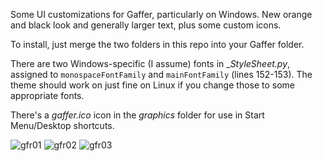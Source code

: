 Some UI customizations for Gaffer, particularly on Windows. New orange and black look and generally larger text, plus some custom icons.

To install, just merge the two folders in this repo into your Gaffer folder.

There are two Windows-specific (I assume) fonts in __StyleSheet.py_, assigned to `monospaceFontFamily` and `mainFontFamily` (lines 152-153). The theme should work on just fine on Linux if you change those to some appropriate fonts.

There's a _gaffer.ico_ icon in the _graphics_ folder for use in Start Menu/Desktop shortcuts.

![gfr01](https://github.com/user-attachments/assets/ba888452-de9b-4649-8dd4-b1fc1af373a8)
![gfr02](https://github.com/user-attachments/assets/ea317d8f-d42c-47ce-9cd3-b66a10d807cf)
![gfr03](https://github.com/user-attachments/assets/6d583930-5ea3-475f-9641-388249bafe5f)
